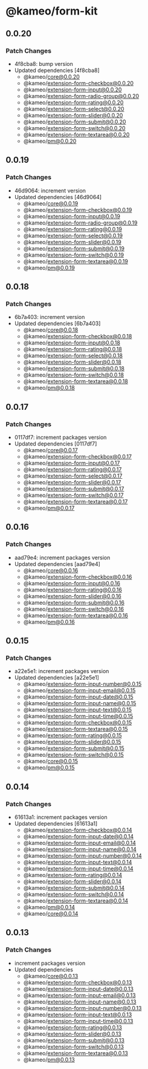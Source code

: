 # @kameo/form-kit

## 0.0.20

### Patch Changes

- 4f8cba8: bump version
- Updated dependencies [4f8cba8]
  - @kameo/core@0.0.20
  - @kameo/extension-form-checkbox@0.0.20
  - @kameo/extension-form-input@0.0.20
  - @kameo/extension-form-radio-group@0.0.20
  - @kameo/extension-form-rating@0.0.20
  - @kameo/extension-form-select@0.0.20
  - @kameo/extension-form-slider@0.0.20
  - @kameo/extension-form-submit@0.0.20
  - @kameo/extension-form-switch@0.0.20
  - @kameo/extension-form-textarea@0.0.20
  - @kameo/pm@0.0.20

## 0.0.19

### Patch Changes

- 46d9064: increment version
- Updated dependencies [46d9064]
  - @kameo/core@0.0.19
  - @kameo/extension-form-checkbox@0.0.19
  - @kameo/extension-form-input@0.0.19
  - @kameo/extension-form-radio-group@0.0.19
  - @kameo/extension-form-rating@0.0.19
  - @kameo/extension-form-select@0.0.19
  - @kameo/extension-form-slider@0.0.19
  - @kameo/extension-form-submit@0.0.19
  - @kameo/extension-form-switch@0.0.19
  - @kameo/extension-form-textarea@0.0.19
  - @kameo/pm@0.0.19

## 0.0.18

### Patch Changes

- 6b7a403: increment version
- Updated dependencies [6b7a403]
  - @kameo/core@0.0.18
  - @kameo/extension-form-checkbox@0.0.18
  - @kameo/extension-form-input@0.0.18
  - @kameo/extension-form-rating@0.0.18
  - @kameo/extension-form-select@0.0.18
  - @kameo/extension-form-slider@0.0.18
  - @kameo/extension-form-submit@0.0.18
  - @kameo/extension-form-switch@0.0.18
  - @kameo/extension-form-textarea@0.0.18
  - @kameo/pm@0.0.18

## 0.0.17

### Patch Changes

- 0117df7: increment packages version
- Updated dependencies [0117df7]
  - @kameo/core@0.0.17
  - @kameo/extension-form-checkbox@0.0.17
  - @kameo/extension-form-input@0.0.17
  - @kameo/extension-form-rating@0.0.17
  - @kameo/extension-form-select@0.0.17
  - @kameo/extension-form-slider@0.0.17
  - @kameo/extension-form-submit@0.0.17
  - @kameo/extension-form-switch@0.0.17
  - @kameo/extension-form-textarea@0.0.17
  - @kameo/pm@0.0.17

## 0.0.16

### Patch Changes

- aad79e4: increment packages version
- Updated dependencies [aad79e4]
  - @kameo/core@0.0.16
  - @kameo/extension-form-checkbox@0.0.16
  - @kameo/extension-form-input@0.0.16
  - @kameo/extension-form-rating@0.0.16
  - @kameo/extension-form-slider@0.0.16
  - @kameo/extension-form-submit@0.0.16
  - @kameo/extension-form-switch@0.0.16
  - @kameo/extension-form-textarea@0.0.16
  - @kameo/pm@0.0.16

## 0.0.15

### Patch Changes

- a22e5e1: increment packages version
- Updated dependencies [a22e5e1]
  - @kameo/extension-form-input-number@0.0.15
  - @kameo/extension-form-input-email@0.0.15
  - @kameo/extension-form-input-date@0.0.15
  - @kameo/extension-form-input-name@0.0.15
  - @kameo/extension-form-input-text@0.0.15
  - @kameo/extension-form-input-time@0.0.15
  - @kameo/extension-form-checkbox@0.0.15
  - @kameo/extension-form-textarea@0.0.15
  - @kameo/extension-form-rating@0.0.15
  - @kameo/extension-form-slider@0.0.15
  - @kameo/extension-form-submit@0.0.15
  - @kameo/extension-form-switch@0.0.15
  - @kameo/core@0.0.15
  - @kameo/pm@0.0.15

## 0.0.14

### Patch Changes

- 61613a1: increment packages version
- Updated dependencies [61613a1]
  - @kameo/extension-form-checkbox@0.0.14
  - @kameo/extension-form-input-date@0.0.14
  - @kameo/extension-form-input-email@0.0.14
  - @kameo/extension-form-input-name@0.0.14
  - @kameo/extension-form-input-number@0.0.14
  - @kameo/extension-form-input-text@0.0.14
  - @kameo/extension-form-input-time@0.0.14
  - @kameo/extension-form-rating@0.0.14
  - @kameo/extension-form-slider@0.0.14
  - @kameo/extension-form-submit@0.0.14
  - @kameo/extension-form-switch@0.0.14
  - @kameo/extension-form-textarea@0.0.14
  - @kameo/pm@0.0.14
  - @kameo/core@0.0.14

## 0.0.13

### Patch Changes

- increment packages version
- Updated dependencies
  - @kameo/core@0.0.13
  - @kameo/extension-form-checkbox@0.0.13
  - @kameo/extension-form-input-date@0.0.13
  - @kameo/extension-form-input-email@0.0.13
  - @kameo/extension-form-input-name@0.0.13
  - @kameo/extension-form-input-number@0.0.13
  - @kameo/extension-form-input-text@0.0.13
  - @kameo/extension-form-input-time@0.0.13
  - @kameo/extension-form-rating@0.0.13
  - @kameo/extension-form-slider@0.0.13
  - @kameo/extension-form-submit@0.0.13
  - @kameo/extension-form-switch@0.0.13
  - @kameo/extension-form-textarea@0.0.13
  - @kameo/pm@0.0.13
